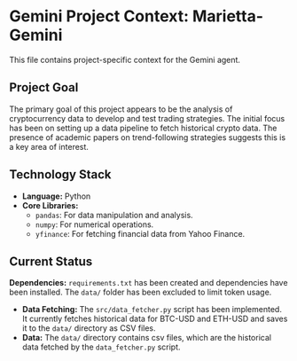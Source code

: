 # Gemini Project Context: Marietta-Gemini

This file contains project-specific context for the Gemini agent.

## Project Goal

The primary goal of this project appears to be the analysis of cryptocurrency data to develop and test trading strategies. The initial focus has been on setting up a data pipeline to fetch historical crypto data. The presence of academic papers on trend-following strategies suggests this is a key area of interest.

## Technology Stack

- **Language:** Python
- **Core Libraries:**
    - `pandas`: For data manipulation and analysis.
    - `numpy`: For numerical operations.
    - `yfinance`: For fetching financial data from Yahoo Finance.

## Current Status

**Dependencies:** `requirements.txt` has been created and dependencies have been installed. The `data/` folder has been excluded to limit token usage.
- **Data Fetching:** The `src/data_fetcher.py` script has been implemented. It currently fetches historical data for BTC-USD and ETH-USD and saves it to the `data/` directory as CSV files.
- **Data:** The `data/` directory contains csv files, which are the historical data fetched by the `data_fetcher.py` script.
